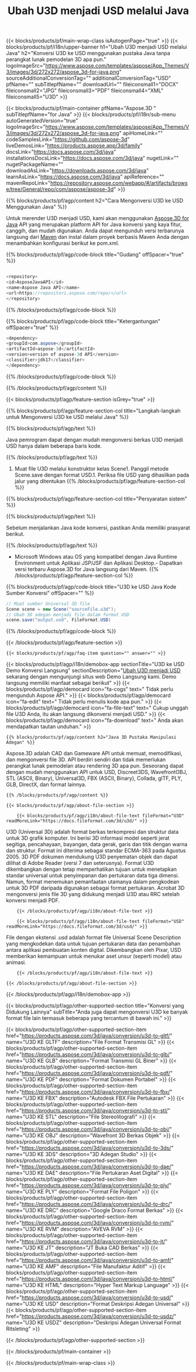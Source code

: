 ﻿---
title: Ubah U3D menjadi USD melalui Java
weight: 530
url: /id/java/conversion/u3d-to-usd/ 
description: Contoh Java kode konversi untuk format U3D ke file USD. Gunakan kode contoh ini untuk mengonversi U3D ke USD dalam aplikasi berbasis Web atau Desktop Java.
---
{{< blocks/products/pf/main-wrap-class isAutogenPage="true" >}}
{{< blocks/products/pf/i18n/upper-banner h1="Ubah U3D menjadi USD melalui Java" h2="Konversi U3D ke USD menggunakan pustaka Java tanpa perangkat lunak pemodelan 3D apa pun." logoImageSrc="https://www.aspose.com/templates/aspose/App_Themes/V3/images/3d/272x272/aspose_3d-for-java.png" sourceAdditionalConversionTag="" additionalConversionTag="USD" pfName="" subTitlepfName="" downloadUrl="" fileiconsmall1="DOCX" fileiconsmall2="JPG" fileiconsmall3="PDF" fileiconsmall4="XML" fileiconsmall5="U3D" >}}

{{< blocks/products/pf/main-container pfName="Aspose.3D " subTitlepfName="for Java" >}}
{{< blocks/products/pf/i18n/sub-menu autoGeneratedVersion="true" logoImageSrc="https://www.aspose.com/templates/aspose/App_Themes/V3/images/3d/272x272/aspose_3d-for-java.png" apiHomeLink="" codeSamplesLink="https://github.com/aspose-3d" liveDemosLink="https://products.aspose.app/3d/family" docsLink="https://docs.aspose.com/3d/java" installationsDocsLink="https://docs.aspose.com/3d/java" nugetLink="" nugetPackageName="" downloadAsLink="https://downloads.aspose.com/3d/java" learnAsLink="https://docs.aspose.com/3d/java" apiReference="" mavenRepoLink="https://repository.aspose.com/webapp/#/artifacts/browse/tree/General/repo/com/aspose/aspose-3d" >}}

{{% blocks/products/pf/agp/content h2="Cara Mengonversi U3D ke USD Menggunakan Java" %}}

 Untuk merender U3D menjadi USD, kami akan menggunakan
 [Aspose.3D for Java](https://products.aspose.com/3d/java) 
 API yang merupakan platform API for Java konversi yang kaya fitur, canggih, dan mudah digunakan. Anda dapat mengunduh versi terbarunya langsung dari
 [Maven](https://repository.aspose.com/webapp/#/artifacts/browse/tree/General/repo/com/aspose/aspose-3d) 
 dan instal dalam proyek berbasis Maven Anda dengan menambahkan konfigurasi berikut ke pom.xml.

{{% blocks/products/pf/agp/code-block title="Gudang" offSpacer="true" %}}

```cs

<repository>
<id>AsposeJavaAPI</id>
<name>Aspose Java API</name>
<url>https://repositori.aspose.com/repo/</url>
</repository>


```

{{% /blocks/products/pf/agp/code-block %}}

{{% blocks/products/pf/agp/code-block title="Ketergantungan" offSpacer="true" %}}

```cs
<dependency>
<groupId>com.aspose</groupId>
<artifactId>aspose-3d</artifactId>
<version>version of aspose-3d API</version>
<classifier>jdk17</classifier>
</dependency>


```

{{% /blocks/products/pf/agp/code-block %}}

{{% /blocks/products/pf/agp/content %}}

{{< blocks/products/pf/agp/feature-section isGrey="true" >}}

{{% blocks/products/pf/agp/feature-section-col title="Langkah-langkah untuk Mengonversi U3D ke USD melalui Java" %}}

{{% blocks/products/pf/agp/text %}}

 Java pemrogram dapat dengan mudah mengonversi berkas U3D menjadi USD hanya dalam beberapa baris kode.

{{% /blocks/products/pf/agp/text %}}

1. Muat file U3D melalui konstruktor kelas Scene1. Panggil metode Scene.save dengan format USD.1. Periksa file USD yang dihasilkan pada jalur yang ditentukan
{{% /blocks/products/pf/agp/feature-section-col %}}

{{% blocks/products/pf/agp/feature-section-col title="Persyaratan sistem" %}}

{{% blocks/products/pf/agp/text %}}

 Sebelum menjalankan Java kode konversi, pastikan Anda memiliki prasyarat berikut.

{{% /blocks/products/pf/agp/text %}}

- Microsoft Windows atau OS yang kompatibel dengan Java Runtime Environment untuk Aplikasi JSP/JSF dan Aplikasi Desktop.- Dapatkan versi terbaru Aspose.3D for Java langsung dari Maven.
{{% /blocks/products/pf/agp/feature-section-col %}}

{{% blocks/products/pf/agp/code-block title="U3D ke USD Java Kode Sumber Konversi" offSpacer="" %}}

```cs
// Muat sumber Universal 3D file
Scene scene = new Scene("sourceFile.u3d");
// Ubah 3D adegan menjadi file dalam format USD
scene.save("output.usd", FileFormat.USD)

```

{{% /blocks/products/pf/agp/code-block %}}

{{< /blocks/products/pf/agp/feature-section >}}

    {{< blocks/products/pf/agp/faq-item question="" answer="" >}}
 

<!-- aboutfile Starts -->

{{< blocks/products/pf/agp/i18n/demobox-app sectionTitle="U3D ke USD Demo Konversi Langsung" sectionDescription="[Ubah U3D menjadi USD](https://products.aspose.app/3d/conversion/u3d-to-usd) sekarang dengan mengunjungi situs web Demo Langsung kami. Demo langsung memiliki manfaat sebagai berikut" >}}
        {{< blocks/products/pf/agp/democard icon="fa-cogs" text=" Tidak perlu mengunduh Aspose API." >}}
        {{< blocks/products/pf/agp/democard icon="fa-edit" text=" Tidak perlu menulis kode apa pun." >}}
        {{< blocks/products/pf/agp/democard icon="fa-file-text" text=" Cukup unggah file U3D Anda, itu akan langsung dikonversi menjadi USD." >}}
        {{< blocks/products/pf/agp/democard icon="fa-download" text=" Anda akan mendapatkan tautan unduhan." >}}

    {{% blocks/products/pf/agp/content h2="Java 3D Pustaka Manipulasi Adegan" %}}

 Aspose.3D adalah CAD dan Gameware API untuk memuat, memodifikasi, dan mengonversi file 3D. API berdiri sendiri dan tidak memerlukan perangkat lunak pemodelan atau rendering 3D apa pun. Seseorang dapat dengan mudah menggunakan API untuk USD, Discreet3DS, WavefrontOBJ, STL (ASCII, Binary), Universal3D, FBX (ASCII, Binary), Collada, glTF, PLY, GLB, DirectX, dan format lainnya. 



    {{% /blocks/products/pf/agp/content %}}

    {{< blocks/products/pf/agp/about-file-section >}}

        {{< blocks/products/pf/agp/i18n/about-file-text fileFormat="U3D" readMoreLink="https://docs.fileformat.com/3d/u3d/" >}}

U3D (Universal 3D) adalah format berkas terkompresi dan struktur data untuk 3D grafik komputer. Ini berisi 3D informasi model seperti jerat segitiga, pencahayaan, bayangan, data gerak, garis dan titik dengan warna dan struktur. Format ini diterima sebagai standar ECMA-363 pada Agustus 2005. 3D PDF dokumen mendukung U3D penyematan objek dan dapat dilihat di Adobe Reader (versi 7 dan seterusnya). Format U3D dikembangkan dengan tetap memperhatikan tujuan untuk menetapkan standar universal untuk penyimpanan dan pertukaran data tiga dimensi. Namun, format menemukan pemanfaatan utamanya dalam pengkodean untuk 3D PDF daripada digunakan sebagai format pertukaran. Acrobat 3D mengonversi jenis file 3D yang didukung menjadi U3D atau RRC setelah konversi menjadi PDF.

        {{< /blocks/products/pf/agp/i18n/about-file-text >}}

        {{< blocks/products/pf/agp/i18n/about-file-text fileFormat="USD" readMoreLink="https://docs.fileformat.com/3d/usd/" >}}

File dengan ekstensi .usd adalah format file Universal Scene Description yang mengkodekan data untuk tujuan pertukaran data dan penambahan antara aplikasi pembuatan konten digital. Dikembangkan oleh Pixar, USD memberikan kemampuan untuk menukar aset unsur (seperti model) atau animasi.


        {{< /blocks/products/pf/agp/i18n/about-file-text >}}

    {{< /blocks/products/pf/agp/about-file-section >}}

{{< /blocks/products/pf/agp/i18n/demobox-app >}}

<!-- aboutfile Ends -->

{{< blocks/products/pf/agp/other-supported-section title="Konversi yang Didukung Lainnya" subTitle="Anda juga dapat mengonversi U3D ke banyak format file lain termasuk beberapa yang tercantum di bawah ini." >}}

{{< blocks/products/pf/agp/other-supported-section-item href="https://products.aspose.com/3d/java/conversion/u3d-to-gltf/" name="U3D KE GLTF" description="File Format Transmisi GL" >}}
{{< blocks/products/pf/agp/other-supported-section-item href="https://products.aspose.com/3d/java/conversion/u3d-to-glb/" name="U3D KE GLB" description="Format Transmisi GL Biner" >}}
{{< blocks/products/pf/agp/other-supported-section-item href="https://products.aspose.com/3d/java/conversion/u3d-to-pdf/" name="U3D KE PDF" description="Format Dokumen Portabel" >}}
{{< blocks/products/pf/agp/other-supported-section-item href="https://products.aspose.com/3d/java/conversion/u3d-to-fbx/" name="U3D KE FBX" description="Autodesk FBX File Pertukaran" >}}
{{< blocks/products/pf/agp/other-supported-section-item href="https://products.aspose.com/3d/java/conversion/u3d-to-stl/" name="U3D KE STL" description="File Stereolitografi" >}}
{{< blocks/products/pf/agp/other-supported-section-item href="https://products.aspose.com/3d/java/conversion/u3d-to-obj/" name="U3D KE OBJ" description="Wavefront 3D Berkas Objek" >}}
{{< blocks/products/pf/agp/other-supported-section-item href="https://products.aspose.com/3d/java/conversion/u3d-to-3ds/" name="U3D KE 3DS" description="3D Adegan Studio" >}}
{{< blocks/products/pf/agp/other-supported-section-item href="https://products.aspose.com/3d/java/conversion/u3d-to-dae/" name="U3D KE DAE" description="File Pertukaran Aset Digital" >}}
{{< blocks/products/pf/agp/other-supported-section-item href="https://products.aspose.com/3d/java/conversion/u3d-to-ply/" name="U3D KE PLY" description="Format File Poligon" >}}
{{< blocks/products/pf/agp/other-supported-section-item href="https://products.aspose.com/3d/java/conversion/u3d-to-drc/" name="U3D KE DRC" description="Google Draco Format Berkas" >}}
{{< blocks/products/pf/agp/other-supported-section-item href="https://products.aspose.com/3d/java/conversion/u3d-to-rvm/" name="U3D KE RVM" description="AVEVA RVM" >}}
{{< blocks/products/pf/agp/other-supported-section-item href="https://products.aspose.com/3d/java/conversion/u3d-to-jt/" name="U3D KE JT" description="JT Buka CAD Berkas" >}}
{{< blocks/products/pf/agp/other-supported-section-item href="https://products.aspose.com/3d/java/conversion/u3d-to-amf/" name="U3D KE AMF" description="File Manufaktur Aditif" >}}
{{< blocks/products/pf/agp/other-supported-section-item href="https://products.aspose.com/3d/java/conversion/u3d-to-html/" name="U3D KE HTML" description="Hyper Text Markup Language" >}}
{{< blocks/products/pf/agp/other-supported-section-item href="https://products.aspose.com/3d/java/conversion/u3d-to-usd/" name="U3D KE USD" description="Format Deskripsi Adegan Universal" >}}
{{< blocks/products/pf/agp/other-supported-section-item href="https://products.aspose.com/3d/java/conversion/u3d-to-usdz/" name="U3D KE USDZ" description="Deskripsi Adegan Universal Format Ritsleting" >}}

{{< /blocks/products/pf/agp/other-supported-section >}}

{{< /blocks/products/pf/main-container >}}
    
{{< /blocks/products/pf/main-wrap-class >}}